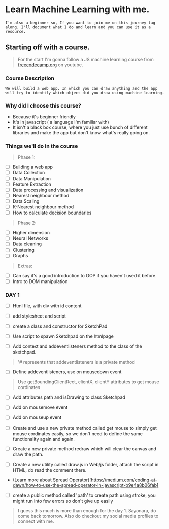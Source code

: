 # Learn Machine Learning with me.

```
I'm also a beginner so, If you want to join me on this journey tag along. I'll document what I do and learn and you can use it as a resource.
```
## Starting off with a course.

> For the start I'm gonna follow a JS machine learning course from [freecodecamp.org](https://www.youtube.com/watch?v=vDDjtwQDw2k&t=1955s) on youtube.


### Course Description
```
We will build a web app. In which you can draw anything and the app will try to identify which object did you draw using machine learning.
```

### Why did I choose this course?
- Because it's beginner friendly
- It's in javascript ( a language I'm familiar with)
- It isn't a black box course, where you just use bunch of different libraries and make the app but don't know what's really going on.

### Things we'll do in the course
> Phase 1:
- [ ] Building a web app
- [ ] Data Collection
- [ ] Data Manipulation
- [ ] Feature Extraction
- [ ] Data processing and visualization
- [ ] Nearest neighbour method
- [ ] Data Scaling
- [ ] K-Nearest neighbour method
- [ ] How to calculate decision boundaries

> Phase 2:

- [ ] Higher dimension
- [ ] Neural Networks
- [ ] Data cleaning
- [ ] Clustering
- [ ] Graphs

> Extras:
- [ ] Can say it's a good introduction to OOP if you haven't used it before.
- [ ] Intro to DOM manipulation

### DAY 1

- [ ] Html file, with div with id content
- [ ] add stylesheet and script
- [ ] create a class and constructor for SketchPad
- [ ] Use script to spawn Sketchpad on the htmlpage

- [ ] Add context and addeventlisteners method to the class of the sketchpad.
> '# represents that addeventlisteners is a private method
- [ ] Define addeventlisteners, use on mousedown event 
> Use getBoundingClientRect, clientX, clientY attributes to get mouse cordinates
- [ ] Add attributes path and isDrawing to class Sketchpad
- [ ] Add on mousemove event
- [ ] Add on mouseup event

- [ ] Create and use a new private method called get mouse to simply get mouse cordinates easily, so we don't need to define the same functionality again and again.
- [ ] Create a new private method redraw which will clear the canvas and draw the path.
- [ ] Create a new utility called draw.js in Web/js folder, attach the script in HTML, do read the comment there.

- (Learn more about Spread Operator)[https://medium.com/coding-at-dawn/how-to-use-the-spread-operator-in-javascript-b9e4a8b06fab]

- [ ] create a public method called 'path' to create path using stroke, you might run into few errors so don't give up easily

> I guess this much is more than enough for the day 1. Sayonara, do come back tomorrow. Also do checkout my social media profiles to connect with me. 